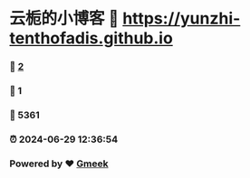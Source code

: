# 云栀的小博客 :link: https://yunzhi-tenthofadis.github.io 
### :page_facing_up: [2](https://yunzhi-tenthofadis.github.io/tag.html) 
### :speech_balloon: 1 
### :hibiscus: 5361 
### :alarm_clock: 2024-06-29 12:36:54 
### Powered by :heart: [Gmeek](https://github.com/Meekdai/Gmeek)

